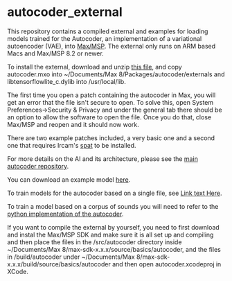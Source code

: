 # autocoder_external

This repository contains a compiled external and examples for loading models trained for the Autocoder, an implementation of a variational autoencoder (VAE), into [Max/MSP](https://cycling74.com/). The external only runs on ARM based Macs and Max/MSP 8.2 or newer.

To install the external, download and unzip [this file](https://github.com/franzson/autocoder_external/blob/main/external/autocoder.zip), and copy autocoder.mxo into ~/Documents/Max 8/Packages/autocoder/externals and libtensorflowlite_c.dylib into /usr/local/lib.

The first time you open a patch containing the autocoder in Max, you will get an error that the file isn't secure to open. To solve this, open System Preferences->Security & Privacy and under the general tab there should be an option to allow the software to open the file. Once you do that, close Max/MSP and reopen and it should now work.

There are two example patches included, a very basic one and a second one that requires Ircam's [spat](https://forum.ircam.fr/projects/detail/spat/) to be installed.

For more details on the AI and its architecture, please see the [main autocoder repository](https://github.com/franzson/autocoder).

You can download an example model [here](https://github.com/franzson/autocoder_models).

To train models for the autocoder based on a single file, see [Link text Here](https://link-url-here.org).

To train a model based on a corpus of sounds you will need to refer to the [python implementation of the autocoder](https://github.com/franzson/autocoder).

If you want to compile the external by yourself, you need to first download and instal the Max/MSP SDK and make sure it is all set up and compiling and then place the files in the /src/autocoder directory inside ~/Documents/Max 8/max-sdk-x.x.x/source/basics/autocoder, and the files in /build/autocoder under ~/Documents/Max 8/max-sdk-x.x.x/build/source/basics/autocoder and then open autocoder.xcodeproj in XCode.
